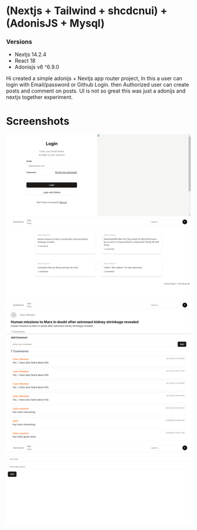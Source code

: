 # (Nextjs + Tailwind + shcdcnui)  + (AdonisJS + Mysql)

### Versions 
- Nextjs 14.2.4
- React 18
- Adonisjs v6 ^6.9.0

Hi created a simple adonijs + Nextjs app router project, In this a user can login with Email/password or Github Login. then Authorized user can create posts and comment on posts. 
UI is not so great this was just a adonijs and nextjs together experiment.


# Screenshots

<img src="./screenshots/login.png" >
<br>
<img src="./screenshots/home.png" >
<br>
<img src="./screenshots/ViewPost.png" >
<br>
<img src="./screenshots/AddPost.png" >
